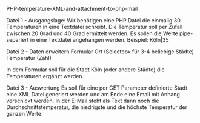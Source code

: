 PHP-temperature-XML-and-attachment-to-php-mail

Datei 1 - Ausgangslage:
Wir benötigen eine PHP Datei die einmalig 30 Temperaturen in eine Textdatei schreibt. Die Temperatur soll per Zufall zwischen 20 Grad und 40 Grad ermittelt werden.
Es sollen die Werte pipe-separiert in eine Textdatei angehangen werden. Beispiel: Köln|35
 
Datei 2 - Daten erweitern
Formular
                Ort (Selectbox für 3-4 beliebige Städte)
                Temperatur (Zahl)
               
In dem Formular soll für die Stadt Köln (oder andere Städte) die Temperaturen ergänzt werden.
 
Datei 3 - Auswertung
Es soll für eine per GET Parameter definierte Stadt eine XML Datei generiert werden und am Ende eine Email mit Anhang verschickt werden. In der E-Mail steht als Text dann noch die Durchschnittstemperatur, die niedrigste und die höchste Temperatur der ganzen Werte.
